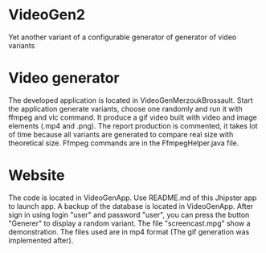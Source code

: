 # VideoGen2
Yet another variant of a configurable generator of generator of video variants

# Video generator
The developed application is located in VideoGenMerzoukBrossault.
Start the application generate variants, choose one randomly and run it with ffmpeg and vlc command.
It produce a gif video built with video and image elements (.mp4 and .png).
The report production is commented, it takes lot of time because all variants are generated to compare real size with theoretical size.
Ffmpeg commands are in the FfmpegHelper.java file.

# Website
The code is located in VideoGenApp.
Use README.md of this Jhipster app to launch app. A backup of the database is located in VideoGenApp.
After sign in using login "user" and password "user", you can press the button "Generer" to display a random variant.
The file "screencast.mpg" show a demonstration. The files used are in mp4 format (The gif generation was implemented after).
